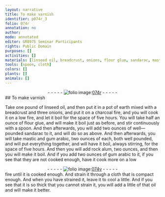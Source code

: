 ```yaml
---
layout: narrative
title: To make varnish
identifier: p074r_3
folio: 074r
annotation: no
author:
mode: annotated
editor: GR8975 Seminar Participants
rights: Public Domain
purposes: []
activities: []
materials: [linseed oil, breadcrust, onions, flour glue, sandarac, mastic, gum arabic, rock alum]
tools: [spoon, cloth]
colors: []
plants: []
animals: []
---
```


 <div class="folio" align="center">- - - - - <a href="http://gallica.bnf.fr/ark:/12148/btv1b10500001g/f153.image" target="_blank"><img src="https://cu-mkp.github.io/GR8975-edition/assets/photo-icon.png" alt="folio image: " style="display:inline-block; margin-bottom:-3px;"/>074r</a> - - - - - </div> 
## To make varnish

 
Take one pound of <span class="material">linseed oil</span>, and then put it in a pot of earth mixed with a <span class="material">breadcrust</span> and three <span class="material">onions</span>, and put it on a charcoal fire, and you will cook it on a low fire, and let it boil for the space of five hours. You will take half an ounce of <span class="material">flour glue</span>, and will make it boil just as before, and stir continuously with a <span class="tool">spoon</span>. And then afterwards, you will add two ounces of well—pounded <span class="material">sandarac</span> to it, and will do so as above. And then afterwards, you will take <span class="material">mastic</span> and <span class="material">gum arabic</span>, two ounces of each, both well pounded, and will put everything together, and will have it boil, always stirring, for the space of five hours. And then you will add <span class="material">rock alum</span>, two ounces, and then you will make it boil. And if you add two ounces of <span class="material">gum arabic</span> to it, if you see that they are not cooked enough, have it cook more on a low
 <div class="folio" align="center">- - - - - <a href="http://gallica.bnf.fr/ark:/12148/btv1b10500001g/f154.image" target="_blank"><img src="https://cu-mkp.github.io/GR8975-edition/assets/photo-icon.png" alt="folio image: " style="display:inline-block; margin-bottom:-3px;"/>074v</a> - - - - - </div> 
fire until it is cooked enough. And strain it through a <span class="tool">cloth</span> that is compact enough. And when you have strained it, leave it to cool a little. And if you see that it is so thick that you cannot strain it, you will add a little of that oil and will make it better.
 